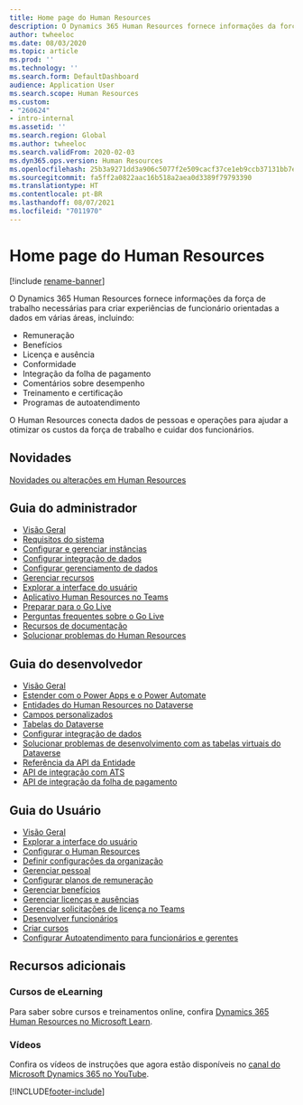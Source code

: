 ```yaml
---
title: Home page do Human Resources
description: O Dynamics 365 Human Resources fornece informações da força de trabalho necessárias para criar experiências de funcionário orientadas a dados em várias áreas.
author: twheeloc
ms.date: 08/03/2020
ms.topic: article
ms.prod: ''
ms.technology: ''
ms.search.form: DefaultDashboard
audience: Application User
ms.search.scope: Human Resources
ms.custom:
- "260624"
- intro-internal
ms.assetid: ''
ms.search.region: Global
ms.author: twheeloc
ms.search.validFrom: 2020-02-03
ms.dyn365.ops.version: Human Resources
ms.openlocfilehash: 25b3a9271dd3a906c5077f2e509cacf37ce1eb9ccb37131bb7ea31fa72ddd57f
ms.sourcegitcommit: fa5ff2a0822aac16b518a2aea0d3389f79793390
ms.translationtype: HT
ms.contentlocale: pt-BR
ms.lasthandoff: 08/07/2021
ms.locfileid: "7011970"
---
```

# <a name="human-resources-home-page"></a>Home page do Human Resources

[!include [rename-banner](~/includes/cc-data-platform-banner.md)]

O Dynamics 365 Human Resources fornece informações da força de trabalho necessárias para criar experiências de funcionário orientadas a dados em várias áreas, incluindo:

- Remuneração
- Benefícios
- Licença e ausência
- Conformidade
- Integração da folha de pagamento
- Comentários sobre desempenho
- Treinamento e certificação
- Programas de autoatendimento

O Human Resources conecta dados de pessoas e operações para ajudar a otimizar os custos da força de trabalho e cuidar dos funcionários.

## <a name="whats-new"></a>Novidades

[Novidades ou alterações em Human Resources](hr-admin-whats-new.md)

## <a name="administrator-guide"></a>Guia do administrador

- [Visão Geral](hr-admin-overview.md)</br>
- [Requisitos do sistema](hr-admin-system-requirements.md)</br>
- [Configurar e gerenciar instâncias](hr-admin-setup-provision.md)</br>
- [Configurar integração de dados](hr-admin-integration-choose-technology.md)</br>
- [Configurar gerenciamento de dados](../fin-ops-core/dev-itpro/data-entities/data-entities-data-packages.md?toc=/dynamics365/human-resources/toc.json)</br>
- [Gerenciar recursos](hr-admin-manage-features.md)</br>
- [Explorar a interface do usuário](../fin-ops-core/fin-ops/get-started/user-interface-elements.md?toc=/dynamics365/human-resources/toc.json)</br>
- [Aplicativo Human Resources no Teams](hr-admin-teams-leave-app.md)</br>
- [Preparar para o Go Live](hr-admin-go-live-prepare.md)</br>
- [Perguntas frequentes sobre o Go Live](hr-admin-go-live-faq.md)</br>
- [Recursos de documentação](../fin-ops-core/fin-ops/get-started/help-overview.md?toc=/dynamics365/human-resources/toc.json)</br>
- [Solucionar problemas do Human Resources](../fin-ops-core/dev-itpro/lifecycle-services/lcs-support.md)

## <a name="developer-guide"></a>Guia do desenvolvedor

- [Visão Geral](hr-developer-overview.md)</br>
- [Estender com o Power Apps e o Power Automate](hr-developer-power-apps.md)</br>
- [Entidades do Human Resources no Dataverse](hr-developer-entities.md)</br>
- [Campos personalizados](hr-developer-custom-fields.md)</br>
- [Tabelas do Dataverse](hr-developer-entities.md)</br>
- [Configurar integração de dados](hr-admin-integration-choose-technology.md)</br>
- [Solucionar problemas de desenvolvimento com as tabelas virtuais do Dataverse](hr-developer-optimize-virtual-table-queries.md)</br>
- [Referência da API da Entidade](hr-developer-api-authentication.md)</br>
- [API de integração com ATS](hr-admin-integration-ats-api-introduction.md)</br>
- [API de integração da folha de pagamento](hr-admin-integration-payroll-api-introduction.md)

## <a name="user-guide"></a>Guia do Usuário

- [Visão Geral](hr-hrpro-overview.md)</br>
- [Explorar a interface do usuário](../fin-ops-core/fin-ops/get-started/user-interface-elements.md?toc=/dynamics365/human-resources/toc.json)</br>
- [Configurar o Human Resources](hr-setup-parameters.md)</br>
- [Definir configurações da organização](../fin-ops-core/fin-ops/organization-administration/organization-administration-home-page.md?toc=/dynamics365/human-resources/toc.json)</br>
- [Gerenciar pessoal](hr-personnel-departments-jobs-positions.md)</br>
- [Configurar planos de remuneração](hr-compensation-overview.md)</br>
- [Gerenciar benefícios](hr-benefits-management-overview.md)</br>
- [Gerenciar licenças e ausências](hr-leave-and-absence-overview.md)</br>
- [Gerenciar solicitações de licença no Teams](hr-teams-leave-app.md)</br>
- [Desenvolver funcionários](hr-develop-performance-management-overview.md)</br>
- [Criar cursos](hr-learning-courses.md)</br>
- [Configurar Autoatendimento para funcionários e gerentes](hr-employee-manager-self-service-overview.md)

## <a name="additional-resources"></a>Recursos adicionais

### <a name="elearning-courses"></a>Cursos de eLearning
Para saber sobre cursos e treinamentos online, confira [Dynamics 365 Human Resources no Microsoft Learn](//learn/browse/?products=dynamics-human-resources&resource_type=learning%20path).

### <a name="videos"></a>Vídeos

Confira os vídeos de instruções que agora estão disponíveis no [canal do Microsoft Dynamics 365 no YouTube](https://www.youtube.com/channel/UCJGCg4rB3QSs8y_1FquelBQ).

[!INCLUDE[footer-include](../includes/footer-banner.md)]
